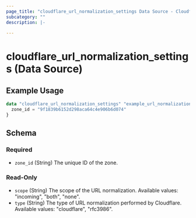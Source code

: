 ```yaml
---
page_title: "cloudflare_url_normalization_settings Data Source - Cloudflare"
subcategory: ""
description: |-
  
---
```


# cloudflare_url_normalization_settings (Data Source)



## Example Usage

```terraform
data "cloudflare_url_normalization_settings" "example_url_normalization_settings" {
  zone_id = "9f1839b6152d298aca64c4e906b6d074"
}
```

<!-- schema generated by tfplugindocs -->
## Schema

### Required

- `zone_id` (String) The unique ID of the zone.

### Read-Only

- `scope` (String) The scope of the URL normalization.
Available values: "incoming", "both", "none".
- `type` (String) The type of URL normalization performed by Cloudflare.
Available values: "cloudflare", "rfc3986".


